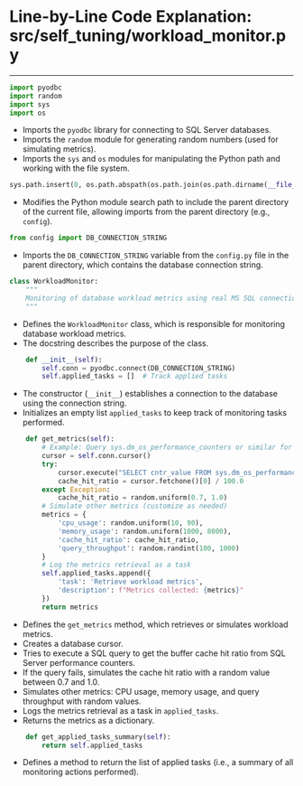 # Line-by-Line Code Explanation: src/self_tuning/workload_monitor.py

---

```python
import pyodbc
import random
import sys
import os
```
- Imports the `pyodbc` library for connecting to SQL Server databases.
- Imports the `random` module for generating random numbers (used for simulating metrics).
- Imports the `sys` and `os` modules for manipulating the Python path and working with the file system.

```python
sys.path.insert(0, os.path.abspath(os.path.join(os.path.dirname(__file__), '..')))
```
- Modifies the Python module search path to include the parent directory of the current file, allowing imports from the parent directory (e.g., `config`).

```python
from config import DB_CONNECTION_STRING
```
- Imports the `DB_CONNECTION_STRING` variable from the `config.py` file in the parent directory, which contains the database connection string.

```python
class WorkloadMonitor:
    """
    Monitoring of database workload metrics using real MS SQL connection.
    """
```
- Defines the `WorkloadMonitor` class, which is responsible for monitoring database workload metrics.
- The docstring describes the purpose of the class.

```python
    def __init__(self):
        self.conn = pyodbc.connect(DB_CONNECTION_STRING)
        self.applied_tasks = []  # Track applied tasks
```
- The constructor (`__init__`) establishes a connection to the database using the connection string.
- Initializes an empty list `applied_tasks` to keep track of monitoring tasks performed.

```python
    def get_metrics(self):
        # Example: Query sys.dm_os_performance_counters or similar for real metrics
        cursor = self.conn.cursor()
        try:
            cursor.execute("SELECT cntr_value FROM sys.dm_os_performance_counters WHERE counter_name = 'Buffer cache hit ratio'")
            cache_hit_ratio = cursor.fetchone()[0] / 100.0
        except Exception:
            cache_hit_ratio = random.uniform(0.7, 1.0)
        # Simulate other metrics (customize as needed)
        metrics = {
            'cpu_usage': random.uniform(10, 90),
            'memory_usage': random.uniform(1000, 8000),
            'cache_hit_ratio': cache_hit_ratio,
            'query_throughput': random.randint(100, 1000)
        }
        # Log the metrics retrieval as a task
        self.applied_tasks.append({
            'task': 'Retrieve workload metrics',
            'description': f"Metrics collected: {metrics}"
        })
        return metrics
```
- Defines the `get_metrics` method, which retrieves or simulates workload metrics.
- Creates a database cursor.
- Tries to execute a SQL query to get the buffer cache hit ratio from SQL Server performance counters.
- If the query fails, simulates the cache hit ratio with a random value between 0.7 and 1.0.
- Simulates other metrics: CPU usage, memory usage, and query throughput with random values.
- Logs the metrics retrieval as a task in `applied_tasks`.
- Returns the metrics as a dictionary.

```python
    def get_applied_tasks_summary(self):
        return self.applied_tasks
```
- Defines a method to return the list of applied tasks (i.e., a summary of all monitoring actions performed).
